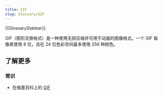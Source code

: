 ```yaml
---
title: GIF
slug: Glossary/GIF
---
```


{{GlossarySidebar}}

GIF（图形交换格式）是一种使用无损压缩并可用于动画的图像格式。一个 GIF 每像素使用 8 位，且在 24 位色彩空间最多使用 256 种颜色。

## 了解更多

### 常识

- 在维基百科上的 [GIF](https://zh.wikipedia.org/wiki/GIF)
